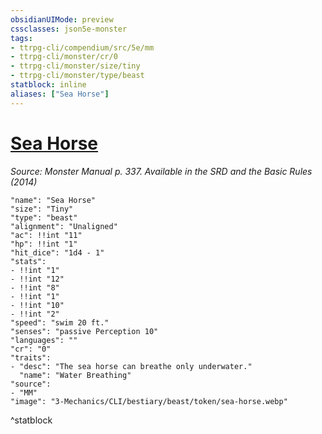```yaml
---
obsidianUIMode: preview
cssclasses: json5e-monster
tags:
- ttrpg-cli/compendium/src/5e/mm
- ttrpg-cli/monster/cr/0
- ttrpg-cli/monster/size/tiny
- ttrpg-cli/monster/type/beast
statblock: inline
aliases: ["Sea Horse"]
---
```

# [Sea Horse](3-Mechanics\CLI\bestiary\beast/sea-horse.md)
*Source: Monster Manual p. 337. Available in the <span title='Systems Reference Document (5.1)'>SRD</span> and the Basic Rules (2014)*  

```statblock
"name": "Sea Horse"
"size": "Tiny"
"type": "beast"
"alignment": "Unaligned"
"ac": !!int "11"
"hp": !!int "1"
"hit_dice": "1d4 - 1"
"stats":
- !!int "1"
- !!int "12"
- !!int "8"
- !!int "1"
- !!int "10"
- !!int "2"
"speed": "swim 20 ft."
"senses": "passive Perception 10"
"languages": ""
"cr": "0"
"traits":
- "desc": "The sea horse can breathe only underwater."
  "name": "Water Breathing"
"source":
- "MM"
"image": "3-Mechanics/CLI/bestiary/beast/token/sea-horse.webp"
```
^statblock
